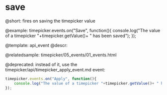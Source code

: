 save
=============

@short:
fires on saving the timepicker value



@example:
timepicker.events.on("Save", function(){
	console.log("The value of a timepicker "+timepicker.getValue()+ " has been saved");
});


@template: api_event
@descr:


@relatedsample: timepicker/05_events/01_events.html

@deprecated: instead of it, use the timepicker/api/timepicker_apply_event.md event:

~~~js
timepicker.events.on("Apply", function(){
	console.log("The value of a timepicker "+timepicker.getValue()+ " has been saved");
});
~~~